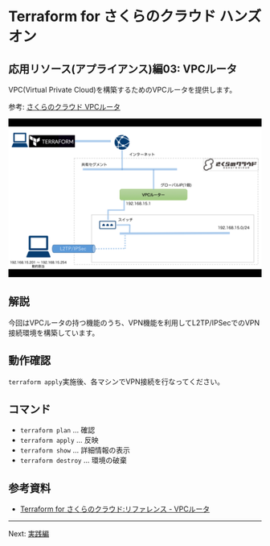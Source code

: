 # Terraform for さくらのクラウド ハンズオン

## 応用リソース(アプライアンス)編03: VPCルータ

VPC(Virtual Private Cloud)を構築するためのVPCルータを提供します。

参考: [さくらのクラウド VPCルータ](http://cloud-news.sakura.ad.jp/vpc-router/)

![VPCルータ](../images/vpc_router.png "VPCルータ")

## 解説

今回はVPCルータの持つ機能のうち、VPN機能を利用してL2TP/IPSecでのVPN接続環境を構築しています。

## 動作確認

`terraform apply`実施後、各マシンでVPN接続を行なってください。

## コマンド

* `terraform plan` … 確認
* `terraform apply` … 反映
* `terraform show` … 詳細情報の表示
* `terraform destroy` … 環境の破棄

## 参考資料

- [Terraform for さくらのクラウド:リファレンス - VPCルータ](https://yamamoto-febc.github.io/terraform-provider-sakuracloud/configuration/resources/vpc_router/)

---

Next: [実践編](../../04_advanced/README.md)